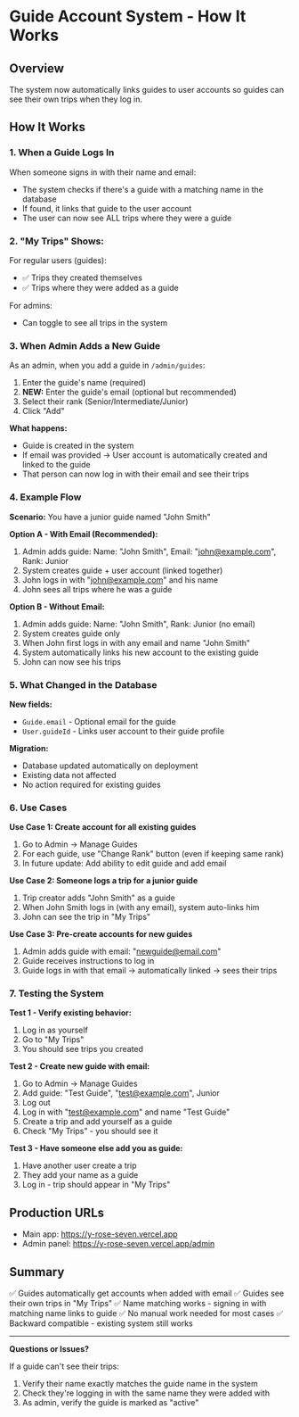 # Guide Account System - How It Works

## Overview

The system now automatically links guides to user accounts so guides can see their own trips when they log in.

## How It Works

### 1. **When a Guide Logs In**

When someone signs in with their name and email:
- The system checks if there's a guide with a matching name in the database
- If found, it links that guide to the user account
- The user can now see ALL trips where they were a guide

### 2. **"My Trips" Shows:**

For regular users (guides):
- ✅ Trips they created themselves
- ✅ Trips where they were added as a guide

For admins:
- Can toggle to see all trips in the system

### 3. **When Admin Adds a New Guide**

As an admin, when you add a guide in `/admin/guides`:
1. Enter the guide's name (required)
2. **NEW:** Enter the guide's email (optional but recommended)
3. Select their rank (Senior/Intermediate/Junior)
4. Click "Add"

**What happens:**
- Guide is created in the system
- If email was provided → User account is automatically created and linked to the guide
- That person can now log in with their email and see their trips

### 4. **Example Flow**

**Scenario:** You have a junior guide named "John Smith"

**Option A - With Email (Recommended):**
1. Admin adds guide: Name: "John Smith", Email: "john@example.com", Rank: Junior
2. System creates guide + user account (linked together)
3. John logs in with "john@example.com" and his name
4. John sees all trips where he was a guide

**Option B - Without Email:**
1. Admin adds guide: Name: "John Smith", Rank: Junior (no email)
2. System creates guide only
3. When John first logs in with any email and name "John Smith"
4. System automatically links his new account to the existing guide
5. John can now see his trips

### 5. **What Changed in the Database**

**New fields:**
- `Guide.email` - Optional email for the guide
- `User.guideId` - Links user account to their guide profile

**Migration:**
- Database updated automatically on deployment
- Existing data not affected
- No action required for existing guides

### 6. **Use Cases**

**Use Case 1: Create account for all existing guides**
1. Go to Admin → Manage Guides
2. For each guide, use "Change Rank" button (even if keeping same rank)
3. In future update: Add ability to edit guide and add email

**Use Case 2: Someone logs a trip for a junior guide**
1. Trip creator adds "John Smith" as a guide
2. When John Smith logs in (with any email), system auto-links him
3. John can see the trip in "My Trips"

**Use Case 3: Pre-create accounts for new guides**
1. Admin adds guide with email: "newguide@email.com"
2. Guide receives instructions to log in
3. Guide logs in with that email → automatically linked → sees their trips

### 7. **Testing the System**

**Test 1 - Verify existing behavior:**
1. Log in as yourself
2. Go to "My Trips"
3. You should see trips you created

**Test 2 - Create new guide with email:**
1. Go to Admin → Manage Guides
2. Add guide: "Test Guide", "test@example.com", Junior
3. Log out
4. Log in with "test@example.com" and name "Test Guide"
5. Create a trip and add yourself as a guide
6. Check "My Trips" - you should see it

**Test 3 - Have someone else add you as guide:**
1. Have another user create a trip
2. They add your name as a guide
3. Log in - trip should appear in "My Trips"

## Production URLs

- Main app: https://y-rose-seven.vercel.app
- Admin panel: https://y-rose-seven.vercel.app/admin

## Summary

✅ Guides automatically get accounts when added with email
✅ Guides see their own trips in "My Trips"
✅ Name matching works - signing in with matching name links to guide
✅ No manual work needed for most cases
✅ Backward compatible - existing system still works

---

**Questions or Issues?**

If a guide can't see their trips:
1. Verify their name exactly matches the guide name in the system
2. Check they're logging in with the same name they were added with
3. As admin, verify the guide is marked as "active"
